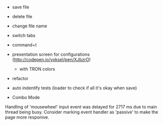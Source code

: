 - save file
- delete file
- change file name
- switch tabs

- command+t

- presentation screen for configurations (http://codepen.io/yoksel/pen/XJbzrO)
  - with TRON colors

- refactor
- auto indentify tests (loader to check if all it's okay when save)
- Combo Mode


Handling of 'mousewheel' input event was delayed for 2717 ms due to main thread being busy. Consider marking event handler as 'passive' to make the page more responive.